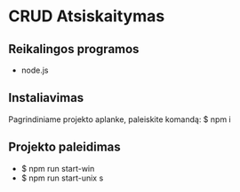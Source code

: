 # CRUD Atsiskaitymas

## Reikalingos programos

- node.js

## Instaliavimas

Pagrindiniame projekto aplanke, paleiskite komandą:
$ npm i

## Projekto paleidimas

- $ npm run start-win
- $ npm run start-unix
  s
